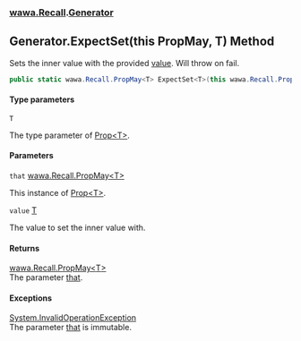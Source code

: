 ### [wawa.Recall](wawa.Recall.md 'wawa.Recall').[Generator](Generator.md 'wawa.Recall.Generator')

## Generator.ExpectSet<T>(this PropMay<T>, T) Method

Sets the inner value with the provided [value](Generator.ExpectSet{T}(PropMay{T},T).md#wawa.Recall.Generator.ExpectSet_T_(thiswawa.Recall.PropMay_T_,T).value 'wawa.Recall.Generator.ExpectSet<T>(this wawa.Recall.PropMay<T>, T).value'). Will throw on fail.

```csharp
public static wawa.Recall.PropMay<T> ExpectSet<T>(this wawa.Recall.PropMay<T> that, T value);
```
#### Type parameters

<a name='wawa.Recall.Generator.ExpectSet_T_(thiswawa.Recall.PropMay_T_,T).T'></a>

`T`

The type parameter of [Prop&lt;T&gt;](Prop{T}.md 'wawa.Recall.Prop<T>').
#### Parameters

<a name='wawa.Recall.Generator.ExpectSet_T_(thiswawa.Recall.PropMay_T_,T).that'></a>

`that` [wawa.Recall.PropMay&lt;](PropMay{T}.md 'wawa.Recall.PropMay<T>')[T](Generator.ExpectSet{T}(PropMay{T},T).md#wawa.Recall.Generator.ExpectSet_T_(thiswawa.Recall.PropMay_T_,T).T 'wawa.Recall.Generator.ExpectSet<T>(this wawa.Recall.PropMay<T>, T).T')[&gt;](PropMay{T}.md 'wawa.Recall.PropMay<T>')

This instance of [Prop&lt;T&gt;](Prop{T}.md 'wawa.Recall.Prop<T>').

<a name='wawa.Recall.Generator.ExpectSet_T_(thiswawa.Recall.PropMay_T_,T).value'></a>

`value` [T](Generator.ExpectSet{T}(PropMay{T},T).md#wawa.Recall.Generator.ExpectSet_T_(thiswawa.Recall.PropMay_T_,T).T 'wawa.Recall.Generator.ExpectSet<T>(this wawa.Recall.PropMay<T>, T).T')

The value to set the inner value with.

#### Returns
[wawa.Recall.PropMay&lt;](PropMay{T}.md 'wawa.Recall.PropMay<T>')[T](Generator.ExpectSet{T}(PropMay{T},T).md#wawa.Recall.Generator.ExpectSet_T_(thiswawa.Recall.PropMay_T_,T).T 'wawa.Recall.Generator.ExpectSet<T>(this wawa.Recall.PropMay<T>, T).T')[&gt;](PropMay{T}.md 'wawa.Recall.PropMay<T>')  
The parameter [that](Generator.ExpectSet{T}(PropMay{T},T).md#wawa.Recall.Generator.ExpectSet_T_(thiswawa.Recall.PropMay_T_,T).that 'wawa.Recall.Generator.ExpectSet<T>(this wawa.Recall.PropMay<T>, T).that').

#### Exceptions

[System.InvalidOperationException](https://docs.microsoft.com/en-us/dotnet/api/System.InvalidOperationException 'System.InvalidOperationException')  
The parameter [that](Generator.ExpectSet{T}(PropMay{T},T).md#wawa.Recall.Generator.ExpectSet_T_(thiswawa.Recall.PropMay_T_,T).that 'wawa.Recall.Generator.ExpectSet<T>(this wawa.Recall.PropMay<T>, T).that') is immutable.